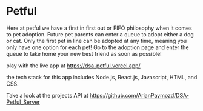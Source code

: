 # Petful

Here at petful we have a first in first out or FIFO philosophy when it comes to pet adoption. Future pet parents can enter a queue to adopt either a dog or cat. Only the first pet in line can be adopted at any time, meaning you only have one option for each pet! Go to the adoption page and enter the queue to take home your new best friend as soon as possible!

play with the live app at https://dsa-petful.vercel.app/

the tech stack for this app includes Node.js, React.js, Javascript, HTML, and CSS.

Take a look at the projects API at https://github.com/ArianPaymozd/DSA-Petful_Server